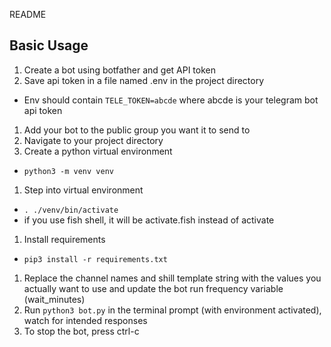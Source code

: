 README

## Basic Usage
1. Create a bot using botfather and get API token
1. Save api token in a file named .env in the project directory
  * Env should contain `TELE_TOKEN=abcde` where abcde is your telegram bot api token
1. Add your bot to the public group you want it to send to
1. Navigate to your project directory
1. Create a python virtual environment
  * `python3 -m venv venv`
1. Step into virtual environment
  * `. ./venv/bin/activate`
  * if you use fish shell, it will be activate.fish instead of activate
1. Install requirements
  * `pip3 install -r requirements.txt`
1. Replace the channel names and shill template string with the values you actually want to use and update the bot run frequency variable (wait_minutes)
1. Run `python3 bot.py` in the terminal prompt (with environment activated), watch for intended responses
1. To stop the bot, press ctrl-c
